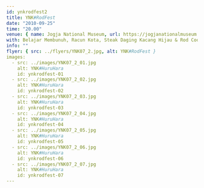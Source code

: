 ```yaml
---
id: ynkrodfest2
title: YNK#RodFest
date: "2010-09-25"
time: "20.00"
venue: { name: Jogja National Museum, url: https://jogjanationalmuseum.com/ }
with: Belajar Membunuh, Racun Kota, Steak Daging Kacang Hijau & Rod Cooper (AUS)
info: ""
flyer: { src: ../flyers/YNK07_2.jpg, alt: YNK#RodFest }
images:
  - src: ../images/YNK07_2_01.jpg
    alt: YNK#HuruHara
    id: ynkrodfest-01
  - src: ../images/YNK07_2_02.jpg
    alt: YNK#HuruHara
    id: ynkrodfest-02
  - src: ../images/YNK07_2_03.jpg
    alt: YNK#HuruHara
    id: ynkrodfest-03
  - src: ../images/YNK07_2_04.jpg
    alt: YNK#HuruHara
    id: ynkrodfest-04
  - src: ../images/YNK07_2_05.jpg
    alt: YNK#HuruHara
    id: ynkrodfest-05
  - src: ../images/YNK07_2_06.jpg
    alt: YNK#HuruHara
    id: ynkrodfest-06
  - src: ../images/YNK07_2_07.jpg
    alt: YNK#HuruHara
    id: ynkrodfest-07
---
```

